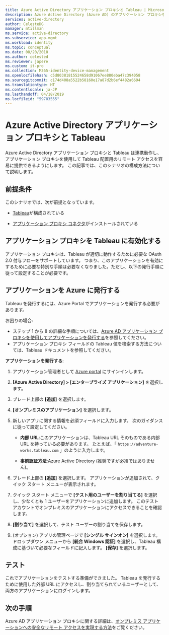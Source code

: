 ```yaml
---
title: Azure Active Directory アプリケーション プロキシと Tableau | Microsoft Docs
description: Azure Active Directory (Azure AD) のアプリケーション プロキシを使用して、Tableau 配置にリモート アクセスを提供する方法を説明します。
services: active-directory
author: CelesteDG
manager: mtillman
ms.service: active-directory
ms.subservice: app-mgmt
ms.workload: identity
ms.topic: conceptual
ms.date: 08/20/2018
ms.author: celested
ms.reviewer: japere
ms.custom: it-pro
ms.collection: M365-identity-device-management
ms.openlocfilehash: c5d80381815524658d91067ee880eba47c394058
ms.sourcegitcommit: c174d408a5522b58160e17a87d2b6ef4482a6694
ms.translationtype: HT
ms.contentlocale: ja-JP
ms.lasthandoff: 04/18/2019
ms.locfileid: "59783555"
---
```

# <a name="azure-active-directory-application-proxy-and-tableau"></a>Azure Active Directory アプリケーション プロキシと Tableau 

Azure Active Directory アプリケーション プロキシと Tableau は連携動作し、アプリケーション プロキシを使用して Tableau 配置用のリモート アクセスを容易に提供できるようにします。 この記事では、このシナリオの構成方法について説明します。  

## <a name="prerequisites"></a>前提条件 

このシナリオでは、次が前提となっています。

- [Tableau](https://onlinehelp.tableau.com/current/server/en-us/proxy.htm#azure)が構成されている 

- [アプリケーション プロキシ コネクタ](application-proxy-add-on-premises-application.md)がインストールされている 

 
## <a name="enabling-application-proxy-for-tableau"></a>アプリケーション プロキシを Tableau に有効化する 

アプリケーション プロキシは、Tableau が適切に動作するために必要な OAuth 2.0 付与フローをサポートしています。 つまり、このアプリケーションを有効にするために必要な特別な手順は必要なくなりました。ただし、以下の発行手順に従って設定することが必要です。


## <a name="publish-your-applications-in-azure"></a>アプリケーションを Azure に発行する 

Tableau を発行するには、Azure Portal でアプリケーションを発行する必要があります。

お困りの場合:

- ステップ 1 から 8 の詳細な手順については、[Azure AD アプリケーション プロキシを使用してアプリケーションを発行する](application-proxy-add-on-premises-application.md)を参照してください。 
- アプリケーション プロキシ フィールドの Tableau 値を検索する方法については、Tableau ドキュメントを参照してください。  

**アプリケーションを発行する**: 


1. アプリケーション管理者として [Azure portal](https://portal.azure.com) にサインインします。 

2. **[Azure Active Directory] > [エンタープライズ アプリケーション]** を選択します。 

3. ブレード上部の **[追加]** を選択します。 

4. **[オンプレミスのアプリケーション]** を選択します。 

5. 新しいアプリに関する情報を必須フィールドに入力します。 次のガイダンスに従って設定してください。 

    - **内部 URL**:このアプリケーションは、Tableau URL そのものである内部 URL を持っている必要があります。 たとえば、「 `https://adventure-works.tableau.com` 」のように入力します。 

    - **事前認証方法**:Azure Active Directory (推奨ですが必須ではありません)。 

6. ブレード上部の **[追加]** を選択します。 アプリケーションが追加されて、クイック スタート メニューが表示されます。 

7. クイック スタート メニューで **[テスト用のユーザーを割り当てる]** を選択し、少なくとも 1 ユーザーをアプリケーションに追加します。 このテスト アカウントでオンプレミスのアプリケーションにアクセスできることを確認します。 

8. **[割り当て]** を選択して、テスト ユーザーの割り当てを保存します。 

9. (オプション) アプリの管理ページで **[シングル サインオン]** を選択します。 ドロップダウン メニューから **[統合 Windows 認証]** を選択し、Tableau 構成に基づいて必要なフィールドに記入します。 **[保存]** を選択します。 

 

## <a name="testing"></a>テスト 

これでアプリケーションをテストする準備ができました。 Tableau を発行するために使用した外部 URL にアクセスし、割り当てられているユーザーとして、両方のアプリケーションにログインします。



## <a name="next-steps"></a>次の手順

Azure AD アプリケーション プロキシに関する詳細は、[オンプレミス アプリケーションへの安全なリモート アクセスを実現する方法](application-proxy.md)をご覧ください。

